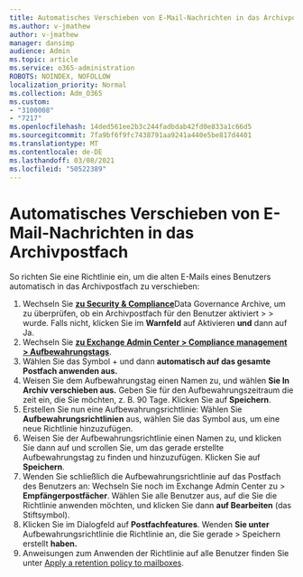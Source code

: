 ```yaml
---
title: Automatisches Verschieben von E-Mail-Nachrichten in das Archivpostfach
ms.author: v-jmathew
author: v-jmathew
manager: dansimp
audience: Admin
ms.topic: article
ms.service: o365-administration
ROBOTS: NOINDEX, NOFOLLOW
localization_priority: Normal
ms.collection: Adm_O365
ms.custom:
- "3100008"
- "7217"
ms.openlocfilehash: 14ded561ee2b3c244fadbdab42fd0e833a1c66d5
ms.sourcegitcommit: 7fa9bf6f9fc7438791aa9241a440e5be817d4401
ms.translationtype: MT
ms.contentlocale: de-DE
ms.lasthandoff: 03/08/2021
ms.locfileid: "50522389"
---
```

# <a name="automatically-move-email-messages-to-the-archive-mailbox"></a>Automatisches Verschieben von E-Mail-Nachrichten in das Archivpostfach

So richten Sie eine Richtlinie ein, um die alten E-Mails eines Benutzers automatisch in das Archivpostfach zu verschieben:

1. Wechseln Sie [**zu Security & Compliance**](https://go.microsoft.com/fwlink/p/?linkid=2077143)Data Governance Archive, um zu überprüfen, ob ein Archivpostfach für den Benutzer aktiviert  >    >   wurde. Falls nicht, klicken Sie im **Warnfeld** auf Aktivieren **und** dann auf Ja.
2. Wechseln Sie [**zu Exchange Admin Center > Compliance management > Aufbewahrungstags**](https://go.microsoft.com/fwlink/?linkid=2059104).
3. Wählen Sie das Symbol + und dann **automatisch auf das gesamte Postfach anwenden aus.**
4. Weisen Sie dem Aufbewahrungstag einen Namen zu, und wählen **Sie In Archiv verschieben aus.** Geben Sie für den Aufbewahrungszeitraum die zeit ein, die Sie möchten, z. B. 90 Tage. Klicken Sie auf **Speichern**.
5. Erstellen Sie nun eine Aufbewahrungsrichtlinie: Wählen Sie **Aufbewahrungsrichtlinien** aus, wählen Sie das Symbol aus, um eine neue Richtlinie hinzuzufügen.
6. Weisen Sie der Aufbewahrungsrichtlinie einen Namen zu, und klicken Sie dann auf und scrollen Sie, um das gerade erstellte Aufbewahrungstag zu finden und hinzuzufügen. Klicken Sie auf **Speichern**.
7. Wenden Sie schließlich die Aufbewahrungsrichtlinie auf das Postfach des Benutzers an: Wechseln Sie noch im Exchange Admin Center zu  >  **Empfängerpostfächer**. Wählen Sie alle Benutzer aus, auf die Sie die Richtlinie anwenden möchten, und klicken Sie dann **auf Bearbeiten** (das Stiftsymbol).
8. Klicken Sie im Dialogfeld auf **Postfachfeatures**. Wenden **Sie unter** Aufbewahrungsrichtlinie die Richtlinie an, die Sie gerade > Speichern erstellt **haben.**
9. Anweisungen zum Anwenden der Richtlinie auf alle Benutzer finden Sie unter [Apply a retention policy to mailboxes](https://docs.microsoft.com/exchange/security-and-compliance/messaging-records-management/apply-retention-policy).
